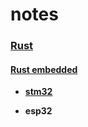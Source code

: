 # notes

### [Rust](https://github.com/a-givertzman/notes/tree/master/rust)

#### [Rust embedded](https://github.com/a-givertzman/notes/tree/master/rust/embedded)
  - [**stm32**](rust/embedded/stm32.md)

  - **esp32**





[ARM Cortex-M]: https://en.wikipedia.org/wiki/ARM_Cortex-M
[ARM Cortex-M Instruction sets]: https://en.wikipedia.org/wiki/ARM_Cortex-M#Instruction_sets
